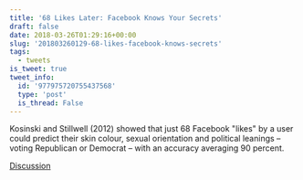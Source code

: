 ```yaml
---
title: '68 Likes Later: Facebook Knows Your Secrets'
draft: false
date: 2018-03-26T01:29:16+00:00
slug: '201803260129-68-likes-facebook-knows-secrets'
tags:
  - tweets
is_tweet: true
tweet_info:
  id: '977975720755437568'
  type: 'post'
  is_thread: False
---
```




Kosinski and Stillwell (2012) showed that just 68 Facebook "likes" by a user could predict their skin colour, sexual orientation and political leanings – voting Republican or Democrat – with an accuracy averaging 90 percent.

[Discussion](https://x.com/sytelus/status/977975720755437568)
